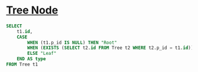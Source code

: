 # [Tree Node](https://leetcode.com/problems/tree-node/description/)

```sql
SELECT 
    t1.id,
    CASE 
        WHEN (t1.p_id IS NULL) THEN "Root"
        WHEN (EXISTS (SELECT t2.id FROM Tree t2 WHERE t2.p_id = t1.id)) THEN "Inner"
        ELSE "Leaf"
    END AS type
FROM Tree t1
```